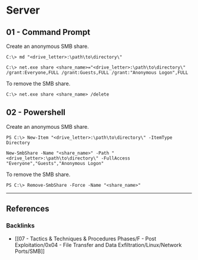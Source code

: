 # Server

## 01 -  Command Prompt

Create an anonymous SMB share.

```
C:\> md "<drive_letter>:\path\to\directory\" 

C:\> net.exe share <share_name>="<drive_letter>:\path\to\directory\" /grant:Everyone,FULL /grant:Guests,FULL /grant:"Anonymous Logon",FULL
```

To remove the SMB share.

```
C:\> net.exe share <share_name> /delete
```

## 02 - Powershell

Create an anonymous SMB share.

```
PS C:\> New-Item "<drive_letter>:\path\to\directory\" -ItemType Directory

New-SmbShare -Name "<share_name>" -Path "<drive_letter>:\path\to\directory\" -FullAccess "Everyone","Guests","Anonymous Logon"
```

To remove the SMB share.

```
PS C:\> Remove-SmbShare -Force -Name "<share_name>"
```

---
## References

### Backlinks

- [[07 - Tactics & Techniques & Procedures Phases/F - Post Exploitation/0x04 - File Transfer and Data Exfiltration/Linux/Network Ports/SMB]]